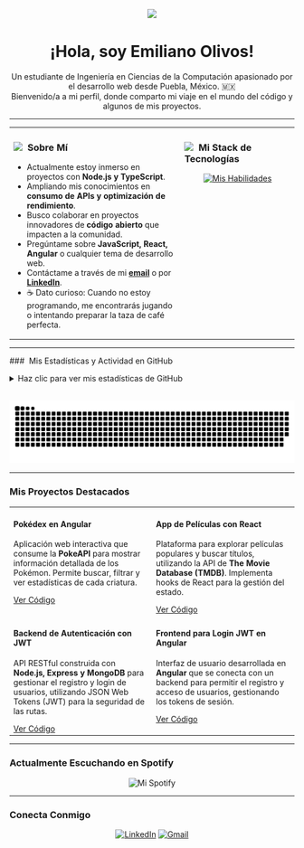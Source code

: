 <p align="center">
  <img src="https://media3.giphy.com/media/v1.Y2lkPTc5MGI3NjExaWluaGJtaWI3OHk5ajY2ZnEycjlqMng0eGJjZTBqNmlvMzV1dHRvOSZlcD12MV9pbnRlcm5hbF9naWZfYnlfaWQmY3Q9Zw/FcqKy4Kj7XOK0hCW4g/giphy.gif" width="600" />
</p>

<h1 align="center">¡Hola, soy Emiliano Olivos!</h1>
<p align="center">
  Un estudiante de Ingeniería en Ciencias de la Computación apasionado por el desarrollo web desde Puebla, México. 🇲🇽 <br />
  Bienvenido/a a mi perfil, donde comparto mi viaje en el mundo del código y algunos de mis proyectos.
</p>

---

<table>
  <tr>
    <td valign="top" width="60%">
      <h3>
        <img src="https://media.giphy.com/media/VgCDAzcKvsR6OM0uWg/giphy.gif" width="50px">
        &nbsp;Sobre Mí
      </h3>
      <ul>
        <li> Actualmente estoy inmerso en proyectos con <strong>Node.js y TypeScript</strong>.</li>
        <li> Ampliando mis conocimientos en <strong>consumo de APIs y optimización de rendimiento</strong>.</li>
        <li> Busco colaborar en proyectos innovadores de <strong>código abierto</strong> que impacten a la comunidad.</li>
        <li> Pregúntame sobre <strong>JavaScript, React, Angular</strong> o cualquier tema de desarrollo web.</li>
        <li> Contáctame a través de mi <a href="mailto:olivosemiliano@gmail.com"><strong>email</strong></a> o por <a href="https://www.linkedin.com/in/emiliano-olivos-beltran-55a9ba372"><strong>LinkedIn</strong></a>.</li>
        <li>☕ Dato curioso: Cuando no estoy programando, me encontrarás jugando o intentando preparar la taza de café perfecta.</li>
      </ul>
    </td>
    <td valign="top" width="40%">
      <h3>
      <img src="https://media.giphy.com/media/1iLzHqmJmN3eE/giphy.gif" width="50px">
      &nbsp;Mi Stack de Tecnologías
      </h3>
      <p align="center">
        <a href="https://skillicons.dev">
          <img src="https://skillicons.dev/icons?i=html,css,scss,js,ts,react,angular,python,django,c,git,docker,postman,vscode,gulp,nodejs&perline=4" alt="Mis Habilidades" />
        </a>
      </p>
    </td>
  </tr>
</table>

---

###  Mis Estadísticas y Actividad en GitHub



<details>

  <summary>Haz clic para ver mis estadísticas de GitHub</summary>

  <p align="center">

    <img height="180em" src="https://github-readme-stats.vercel.app/api?username=0l1vos&show_icons=true&theme=tokyonight&include_all_commits=true&count_private=true"/>

    <img height="180em" src="https://github-readme-stats.vercel.app/api/top-langs/?username=0l1vos&layout=compact&langs_count=8&theme=tokyonight"/>

  </p>

</details>



<p align="center">

  <img src="https://github.com/Platane/platane/blob/output/github-contribution-grid-snake.svg" alt="Animación de Serpiente de Contribuciones"/>

</p>



---

###  Mis Proyectos Destacados

<table width="100%">
  <tr>
    <td width="50%" valign="top">
      <h4>Pokédex en Angular</h4>
      <p>Aplicación web interactiva que consume la <strong>PokeAPI</strong> para mostrar información detallada de los Pokémon. Permite buscar, filtrar y ver estadísticas de cada criatura.</p>
      <a href="https://github.com/0l1vos/Pokedex-con-Angular" target="_blank">Ver Código</a>
    </td>
    <td width="50%" valign="top">
      <h4>App de Películas con React</h4>
      <p>Plataforma para explorar películas populares y buscar títulos, utilizando la API de <strong>The Movie Database (TMDB)</strong>. Implementa hooks de React para la gestión del estado.</p>
      <a href="https://github.com/0l1vos/React-Peliculas-App" target="_blank">Ver Código</a>
    </td>
  </tr>
    <tr>
    <td width="50%" valign="top">
      <h4>Backend de Autenticación con JWT</h4>
      <p>API RESTful construida con <strong>Node.js, Express y MongoDB</strong> para gestionar el registro y login de usuarios, utilizando JSON Web Tokens (JWT) para la seguridad de las rutas.</p>
      <a href="https://github.com/0l1vos/Login-con-NodeJS-y-JWT" target="_blank">Ver Código</a>
    </td>
    <td width="50%" valign="top">
      <h4>Frontend para Login JWT en Angular</h4>
      <p>Interfaz de usuario desarrollada en <strong>Angular</strong> que se conecta con un backend para permitir el registro y acceso de usuarios, gestionando los tokens de sesión.</p>
      <a href="https://github.com/0l1vos/Frontend-con-Angular-JWT" target="_blank">Ver Código</a>
    </td>
  </tr>
</table>

---

###  Actualmente Escuchando en Spotify

<p align="center">
  <img src="https://novatorem.vercel.app/api/spotify?background_color=0d1117&border_color=666" alt="Mi Spotify" width="400" />
</p>

---

###  Conecta Conmigo

<p align="center">
  <a href="https://www.linkedin.com/in/emiliano-olivos-beltran-55a9ba372" target="_blank"><img src="https://img.shields.io/badge/LinkedIn-0A66C2?style=for-the-badge&logo=linkedin&logoColor=white" alt="LinkedIn"></a>
  <a href="mailto:olivosemiliano@gmail.com" target="_blank"><img src="https://img.shields.io/badge/Gmail-D14836?style=for-the-badge&logo=gmail&logoColor=white" alt="Gmail"></a>
</p>
